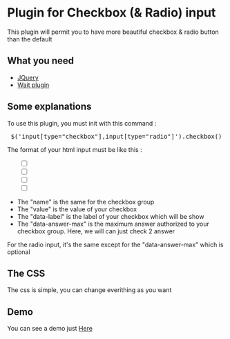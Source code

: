 Plugin for Checkbox (& Radio) input
===============

<p> This plugin will permit you to have more beautiful checkbox & radio button than the default </p>

<h2> What you need </h2>
<ul>
	<li> <a href="http://jquery.com/"> JQuery </a> </li>
	<li> <a href="https://github.com/kookii/wait-plugin-js"> Wait plugin </a> </li>
</ul>


<h2> Some explanations </h2>
<p> To use this plugin, you must init with this command :  </p>
<pre> $('input[type="checkbox"],input[type="radio"]').checkbox() </pre>

<p> The format of your html input must be like this : 

<br/>
<code>
	<input type="checkbox" name="check" value = "test"  data-label = "Ma reponse" data-answer-max="2"/>
	<input type="checkbox" name="check" value = "test-2" data-label = "Ma reponse 2" data-answer-max="2"/>
	<input type="checkbox" name="check" value = "test-3" data-label = "Ma reponse 3" data-answer-max="2"/>
	<input type="checkbox" name="check" value = "test-4" data-label = "Ma reponse 4" data-answer-max="2"/>
</code>

</p>

<ul>
	<li> The "name" is the same for the checkbox group </li>
	<li> The "value" is the value of your checkbox </li>
	<li> The "data-label" is the label of your checkbox which will be show </li>
	<li> The "data-answer-max" is the maximum answer authorized to your checkbox group. Here, we will can just check 2 answer </li>
</ul>

<p> For the radio input, it's the same except for the "data-answer-max" which is optional </p>

<h2> The CSS </h2>
<p> The css is simple, you can change everithing as you want </p>

<h2> Demo </h2>
<p> You can see a demo just <a href="http://demo.lemalesaint.fr/checkbox_plugin/demo/"> Here </a> </p>